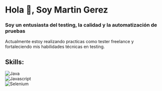 # Hola 👋, Soy Martin Gerez
### Soy un entusiasta del testing, la calidad y la automatización de pruebas

Actualmente estoy realizando practicas como tester freelance y fortaleciendo mis habilidades técnicas en testing.

## Skills:
![Java](https://img.shields.io/badge/Javat?style=for-the-badge&logo=javascript&logoColor=white&labelColor=101010)</br>
![Javascript](https://img.shields.io/badge/Javascript-F7DF1E?style=for-the-badge&logo=javascript&logoColor=white&labelColor=101010)</br>
![Selenium](https://img.shields.io/badge/Selenium-43B02A?style=for-the-badge&logo=selenium&logoColor=white&labelColor=101010)</br>
